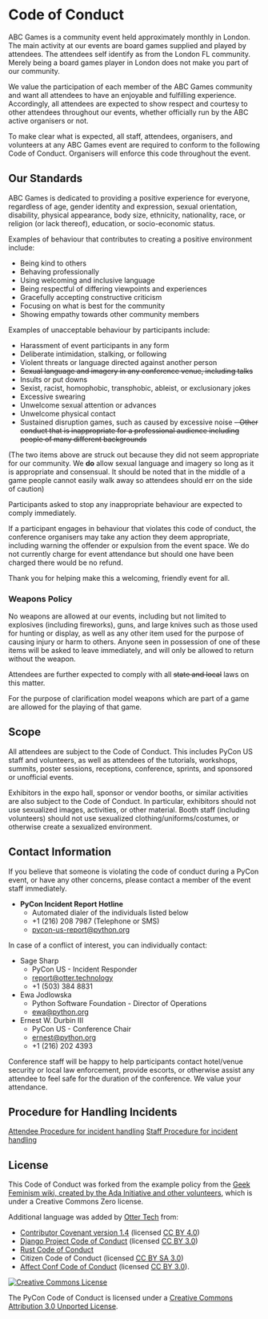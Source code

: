 # Code of Conduct

ABC Games is a community event held approximately monthly in London. The main activity at our events are board games supplied and played by attendees. The attendees self identify as from the London FL community. Merely being a board games player in London does not make you part of our community.

We value the participation of each member of the ABC Games community and want all attendees to have an enjoyable and fulfilling experience. Accordingly, all attendees are expected to show respect and courtesy to other attendees throughout our events, whether officially run by the ABC active organisers or not.

To make clear what is expected, all staff, attendees, organisers, and volunteers at any ABC Games event are required to conform to the following Code of Conduct. Organisers will enforce this code throughout the event.

## Our Standards

ABC Games is dedicated to providing a positive experience for everyone, regardless of age, gender identity and expression, sexual orientation, disability, physical appearance, body size, ethnicity, nationality, race, or religion (or lack thereof), education, or socio-economic status.

Examples of behaviour that contributes to creating a positive environment include:

- Being kind to others
- Behaving professionally
- Using welcoming and inclusive language
- Being respectful of differing viewpoints and experiences
- Gracefully accepting constructive criticism
- Focusing on what is best for the community
- Showing empathy towards other community members

Examples of unacceptable behaviour by participants include:

- Harassment of event participants in any form
- Deliberate intimidation, stalking, or following
- Violent threats or language directed against another person
- ~~Sexual language and imagery in any conference venue, including talks~~
- Insults or put downs
- Sexist, racist, homophobic, transphobic, ableist, or exclusionary jokes
- Excessive swearing
- Unwelcome sexual attention or advances
- Unwelcome physical contact
- Sustained disruption games, such as caused by excessive noise
~~- Other conduct that is inappropriate for a professional audience including people of many different backgrounds~~

(The two items above are struck out because they did not seem appropriate for our community. We **do** allow sexual language and imagery so long as it is appropriate and consensual. It should be noted that in the middle of a game people cannot easily walk away so attendees should err on the side of caution)

Participants asked to stop any inappropriate behaviour are expected to comply immediately.

If a participant engages in behaviour that violates this code of conduct, the conference organisers may take any action they deem appropriate, including warning the offender or expulsion from the event space. We do not currently charge for event attendance but should one have been charged there would be no refund.

Thank you for helping make this a welcoming, friendly event for all.

### Weapons Policy

No weapons are allowed at our events, including but not limited to explosives (including fireworks), guns, and large knives such as those used for hunting or display, as well as any other item used for the purpose of causing injury or harm to others. Anyone seen in possession of one of these items will be asked to leave immediately, and will only be allowed to return without the weapon.

Attendees are further expected to comply with all ~~state and local~~ laws on this matter.

For the purpose of clarification model weapons which are part of a game are allowed for the playing of that game. 

## Scope

All attendees are subject to the Code of Conduct. This includes PyCon US staff and volunteers, as well as attendees of the tutorials, workshops, summits, poster sessions, receptions, conference, sprints, and sponsored or unofficial events.

Exhibitors in the expo hall, sponsor or vendor booths, or similar activities are also subject to the Code of Conduct. In particular, exhibitors should not use sexualized images, activities, or other material. Booth staff (including volunteers) should not use sexualized clothing/uniforms/costumes, or otherwise create a sexualized environment.

## Contact Information

If you believe that someone is violating the code of conduct during a PyCon event, or have any other concerns, please contact a member of the event staff immediately.

- **PyCon Incident Report Hotline**
    - Automated dialer of the individuals listed below
    - +1 (216) 208 7987 (Telephone or SMS)
    - <pycon-us-report@python.org>

In case of a conflict of interest, you can individually contact:

  * Sage Sharp
      * PyCon US - Incident Responder
      * <report@otter.technology>
      * +1 (503) 384 8831
  * Ewa Jodlowska
      * Python Software Foundation - Director of Operations
      * <ewa@python.org>
  * Ernest W. Durbin III
      * PyCon US - Conference Chair
      * <ernest@python.org>
      * +1 (216) 202 4393

Conference staff will be happy to help participants contact hotel/venue security or local law enforcement, provide escorts, or otherwise assist any attendee to feel safe for the duration of the conference. We value your attendance.

## Procedure for Handling Incidents

[Attendee Procedure for incident handling](https://us.pycon.org/2018/about/code-of-conduct/attendee-procedure/)
[Staff Procedure for incident handling](https://us.pycon.org/2018/about/code-of-conduct/staff-procedure/)

## License

This Code of Conduct was forked from the example policy from the [Geek Feminism wiki, created by the Ada Initiative and other volunteers](http://geekfeminism.wikia.com/wiki/Conference_anti-harassment/Policy), which is under a Creative Commons Zero license.

Additional language was added by [Otter Tech](https://otter.technology/) from:

- [Contributor Covenant version 1.4](https://www.contributor-covenant.org/version/1/4/code-of-conduct) (licensed [CC BY 4.0](https://github.com/ContributorCovenant/contributor_covenant/blob/master/LICENSE.md))
- [Django Project Code of Conduct](https://www.djangoproject.com/conduct/) (licensed [CC BY 3.0](http://creativecommons.org/licenses/by-sa/3.0/))
- [Rust Code of Conduct](https://www.rust-lang.org/en-US/conduct.html)
- Citizen Code of Conduct (licensed [CC BY SA 3.0](http://creativecommons.org/licenses/by-sa/3.0/))
- [Affect Conf Code of Conduct](https://affectconf.com/coc/) (licensed [CC BY 3.0](http://creativecommons.org/licenses/by-sa/3.0/)).

[![Creative Commons License](http://i.creativecommons.org/l/by/3.0/88x31.png)](http://creativecommons.org/licenses/by/3.0/)

The PyCon Code of Conduct is licensed under a [Creative Commons Attribution 3.0 Unported License](http://creativecommons.org/licenses/by/3.0/).
<!--stackedit_data:
eyJoaXN0b3J5IjpbMTc3NzY2MDEzNSwxMDA3ODgwMzI1XX0=
-->
